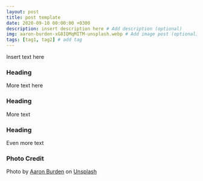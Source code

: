 ```yaml
---
layout: post
title: post template
date: 2020-09-10 00:00:00 +0300
description: insert description here # Add description (optional)
img: aaron-burden-xG8IQMqMITM-unsplash.webp # Add image post (optional)
tags: [tag1, tag2] # add tag
---
```


Insert text here

### Heading

More text here

### Heading

More text 

### Heading

Even more text 

### Photo Credit

Photo by [Aaron Burden](https://unsplash.com/@aaronburden?utm_source=unsplash&amp;utm_medium=referral&amp;utm_content=creditCopyText) on [Unsplash](https://unsplash.com/s/photos/blank?utm_source=unsplash&amp;utm_medium=referral&amp;utm_content=creditCopyText)

